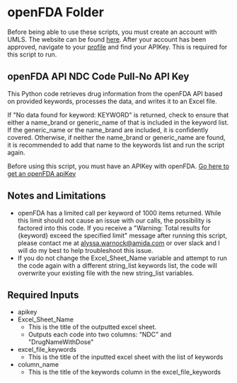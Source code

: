 # openFDA Folder
Before being able to use these scripts, you must create an account with UMLS. The website can be found [here](https://uts.nlm.nih.gov/uts/profile). After your account has been approved, navigate to your [profile](https://uts.nlm.nih.gov/uts/profile) and find your APIKey. This is required for this script to run.

## openFDA API NDC Code Pull-No API Key
This Python code retrieves drug information from the openFDA API based on provided keywords, processes the data, and writes it to an Excel file.

If "No data found for keyword: KEYWORD" is returned, check to ensure that either a name_brand or generic_name of that is included in the keyword list.  If the generic_name or the name_brand are included, it is confidently covered.  Otherwise, if neither the name_brand or generic_name are found, it is recommended to add that name to the keywords list and run the script again. 

Before using this script, you must have an APIKey with openFDA.  [Go here to get an openFDA apiKey](https://open.fda.gov/apis/authentication/)

## Notes and Limitations
- openFDA has a limited call per keyword of 1000 items returned.  While this limit should not cause an issue with our calls, the possibility is factored into this code.  If you receive a "Warning: Total results for {keyword} exceed the specified limit" message after running this script, please contact me at alyssa.warnock@amida.com or over slack and I will do my best to help troubleshoot this issue. 
- If you do not change the Excel_Sheet_Name variable and attempt to run the code again with a different string_list keywords list, the code will overwrite your existing file with the new string_list variables. 

## Required Inputs
- apikey
- Excel_Sheet_Name
    - This is the title of the outputted excel sheet. 
    - Outputs each code into two columns: "NDC" and "DrugNameWithDose"
- excel_file_keywords 
    - This is the title of the inputted excel sheet with the list of keywords
- column_name 
    - This is the title of the keywords column in the excel_file_keywords 